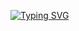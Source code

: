 [![Typing SVG](https://readme-typing-svg.herokuapp.com?font=comfortaa&color=%FFFFFF&size=25&height=40&lines=那年的点滴致我梦中人;她何日能再次来到我的世界;月光洒在我的枕旁;想让这晚风替我告诉她;我的青春有你走过)](https://git.io/typing-svg)
